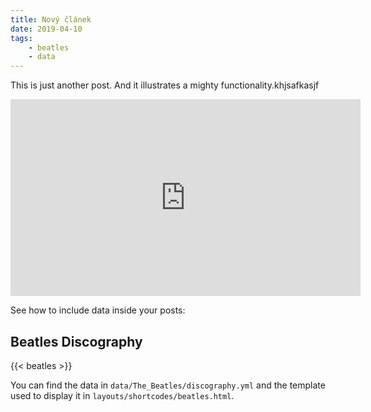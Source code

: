 ```yaml
---
title: Nový článek
date: 2019-04-10
tags: 
    - beatles
    - data
---
```


This is just another post. And it illustrates a mighty functionality.khjsafkasjf
<iframe width="560" height="315" src="https://www.youtube.com/embed/-akBC3v4t34" frameborder="0" allow="accelerometer; autoplay; encrypted-media; gyroscope; picture-in-picture" allowfullscreen></iframe>
<!--more-->

See how to include data inside your posts:

## Beatles Discography

{{< beatles >}}

You can find the data in `data/The_Beatles/discography.yml` and the template used to display it in `layouts/shortcodes/beatles.html`.
